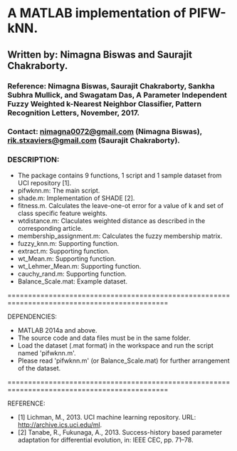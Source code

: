 # A MATLAB implementation of PIFW-kNN.
## Written by: Nimagna Biswas and Saurajit Chakraborty.

### Reference: Nimagna Biswas, Saurajit Chakraborty, Sankha Subhra Mullick, and Swagatam Das, A Parameter Independent Fuzzy Weighted k-Nearest Neighbor Classifier, Pattern Recognition Letters, November, 2017.
### Contact: nimagna0072@gmail.com (Nimagna Biswas), rik.stxaviers@gmail.com (Saurajit Chakraborty). 

### DESCRIPTION:
* The package contains 9 functions, 1 script and 1 sample dataset from UCI repository [1].
* pifwknn.m: The main script.
* shade.m: Implementation of SHADE [2].
* fitness.m. Calculates the leave-one-ot error for a value of k and set of class specific feature weights.
* wtdistance.m: Claculates weighted distance as described in the corresponding article.
* membership_assignment.m: Calculates the fuzzy membership matrix.
* fuzzy_knn.m: Supporting function.
* extract.m: Supporting function.
* wt_Mean.m: Supporting function.
* wt_Lehmer_Mean.m: Supporting function.
* cauchy_rand.m: Supporting function.
* Balance_Scale.mat: Example dataset.

=============================================================================================

DEPENDENCIES:
* MATLAB 2014a and above.
* The source code and data files must be in the same folder. 
* Load the dataset (.mat format) in the workspace and run the script named 'pifwknn.m'.
* Please read 'pifwknn.m' (or Balance_Scale.mat) for further arrangement of the dataset.

=============================================================================================

REFERENCE:
* [1] Lichman, M., 2013. UCI machine learning repository. URL: http://archive.ics.uci.edu/ml.
* [2] Tanabe, R., Fukunaga, A., 2013. Success-history based parameter adaptation
for differential evolution, in: IEEE CEC, pp. 71–78.
